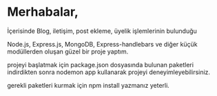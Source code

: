 # Merhabalar,

İçerisinde Blog, iletişim, post ekleme, üyelik işlemlerinin bulunduğu 

Node.js, Express.js, MongoDB, Express-handlebars ve diğer küçük modüllerden oluşan güzel bir proje yaptım.


projeyi başlatmak için package.json dosyasında bulunan paketleri indirdikten sonra nodemon app kullanarak projeyi deneyimleyebilirsiniz.

gerekli paketleri kurmak için npm install yazmanız yeterli.
